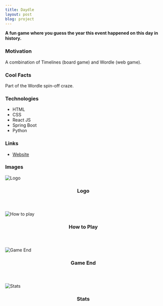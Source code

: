 ```yaml
---
title: Daydle
layout: post
blog: project
---
```

<strong>A fun game where you guess the year this event happened on this day in history.</strong>

<h3>Motivation</h3>
A combination of Timelines (board game) and Wordle (web game). 

<h3>Cool Facts</h3>
Part of the Wordle spin-off craze.

<h3>Technologies</h3>
<ul>
    <li>HTML</li>
    <li>CSS</li>
    <li>React JS</li>    
    <li>Spring Boot</li>    
    <li>Python</li>      
</ul>

<h3>Links</h3>
<ul>
    <li><a href="https://daydle.com" target="_blank">Website</a></li>
</ul>

<h3>Images</h3>
<div class="row">
    <div class="4u 12u$(mobile)">
        <div class="item image fit">
            <img src="{{ 'assets/images/blog-project/dd/dd.png' | relative_url }}" alt="Logo" />
            <header>
                <h3>Logo</h3>
            </header>
        </div>
    </div>  
    <div class="4u 12u$(mobile)">
        <div class="item image fit">
            <img src="{{ 'assets/images/blog-project/dd/1.png' | relative_url }}" alt="How to play" />
            <header>
                <h3>How to Play</h3>
            </header>
        </div>
    </div>  
    <div class="4u 12u$(mobile)">
        <div class="item image fit">
            <img src="{{ 'assets/images/blog-project/dd/2.png' | relative_url }}" alt="Game End" />
            <header>
                <h3>Game End</h3>
            </header>
        </div>
    </div>  
    <div class="4u 12u$(mobile)">
        <div class="item image fit">
            <img src="{{ 'assets/images/blog-project/dd/3.png' | relative_url }}" alt="Stats" />
            <header>
                <h3>Stats</h3>
            </header>
        </div>
    </div>  
</div>